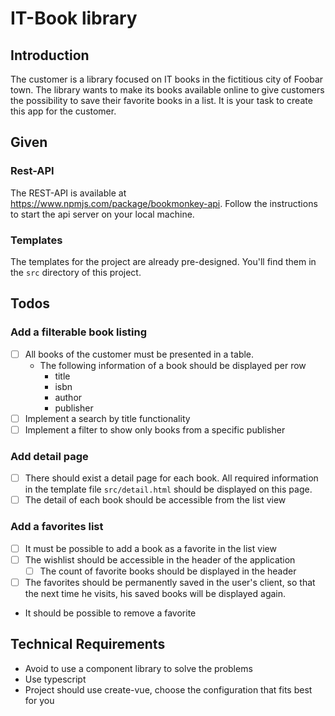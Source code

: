 # IT-Book library

## Introduction

The customer is a library focused on IT books in the fictitious city of Foobar town. The library wants to make its books available online to give customers the possibility to save their favorite books in a list. It is your task to create this app for the customer.

## Given

### Rest-API

The REST-API is available at https://www.npmjs.com/package/bookmonkey-api. Follow the instructions to start the api server on your local machine.

### Templates

The templates for the project are already pre-designed. You'll find them in the `src` directory of this project.

## Todos

### Add a filterable book listing

- [ ] All books of the customer must be presented in a table.
  - The following information of a book should be displayed per row
    - title
    - isbn
    - author
    - publisher
- [ ] Implement a search by title functionality
- [ ] Implement a filter to show only books from a specific publisher

### Add detail page

- [ ] There should exist a detail page for each book. All required information in the template file `src/detail.html` should be displayed on this page.
- [ ] The detail of each book should be accessible from the list view

### Add a favorites list

- [ ] It must be possible to add a book as a favorite in the list view
- [ ] The wishlist should be accessible in the header of the application
  - [ ] The count of favorite books should be displayed in the header
- [ ] The favorites should be permanently saved in the user's client, so that the next time he visits, his saved books will be displayed again.
- It should be possible to remove a favorite

## Technical Requirements

- Avoid to use a component library to solve the problems
- Use typescript
- Project should use create-vue, choose the configuration that fits best for you
